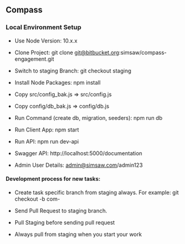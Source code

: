## Compass

### Local Environment Setup
* Use Node Version: 10.x.x

* Clone Project: git clone git@bitbucket.org:simsaw/compass-engagement.git

* Switch to staging Branch: git checkout staging

* Install Node Packages: npm install

* Copy src/config_bak.js => src/config.js

* Copy config/db_bak.js => config/db.js

* Run Command (create db, migration, seeders): npm run db

* Run Client App: npm start

* Run API: npm run dev-api

* Swagger API: http://localhost:5000/documentation

* Admin User Details: admin@simsaw.com/admin123


#### Development process for new tasks:

* Create task specific branch from staging always. For example: git checkout -b com-<TASKNO>

* Send Pull Request to staging branch.

* Pull Staging before sending pull request

* Always pull from staging when you start your work



